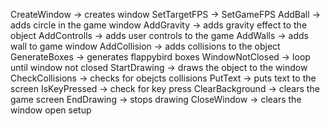 CreateWindow  -> creates window
SetTargetFPS  -> SetGameFPS
AddBall       -> adds circle in the game window
AddGravity    -> adds gravity effect to the object
AddControlls  -> adds user controls to the game
AddWalls      -> adds wall to game window
AddCollision  -> adds collisions to the object
GenerateBoxes -> generates flappybird boxes
WindowNotClosed -> loop until window not closed
StartDrawing    -> draws the object to the window
CheckCollisions  -> checks for obejcts collisions
PutText          -> puts text to the screen
IsKeyPressed     -> check for key press
ClearBackground -> clears the game screen
EndDrawing      -> stops drawing
CloseWindow     -> clears the window open setup 
